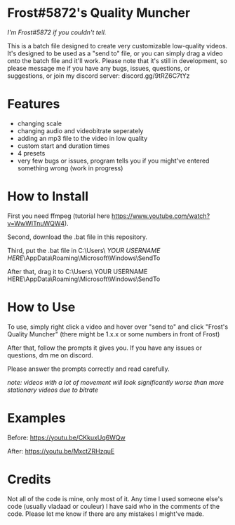 # Frost#5872's Quality Muncher
*I'm Frost#5872 if you couldn't tell.*

This is a batch file designed to create very customizable low-quality videos. It's designed to be used as a "send to" file, or you can simply drag a video onto the batch file and it'll work. Please note that it's still in development, so please message me if you have any bugs, issues, questions, or suggestions, or join my discord server: discord.gg/9tRZ6C7tYz

# Features
 - changing scale
 - changing audio and videobitrate seperately
 - adding an mp3 file to the video in low quality
 - custom start and duration times
 - 4 presets
 - very few bugs or issues, program tells you if you might've entered something wrong (work in progress)
# How to Install
First you need ffmpeg (tutorial here https://www.youtube.com/watch?v=WwWITnuWQW4).

Second, download the .bat file in this repository.

Third, put the .bat file in C:\Users\ *YOUR USERNAME HERE*\AppData\Roaming\Microsoft\Windows\SendTo

After that, drag it to C:\Users\ YOUR USERNAME HERE\AppData\Roaming\Microsoft\Windows\SendTo
# How to Use
To use, simply right click a video and hover over "send to" and click "Frost's Quality Muncher" (there might be 1.x.x or some numbers in front of Frost)

After that, follow the prompts it gives you. If you have any issues or questions, dm me on discord.

Please answer the prompts correctly and read carefully.

*note: videos with a lot of movement will look significantly worse than more stationary videos due to bitrate*

# Examples

Before: https://youtu.be/CKkuxUq6WQw

After: https://youtu.be/MxctZRHzquE
# Credits
Not all of the code is mine, only most of it. Any time I used someone else's code (usually vladaad or couleur) I have said who in the comments of the code. Please let me know if there are any mistakes I might've made.
